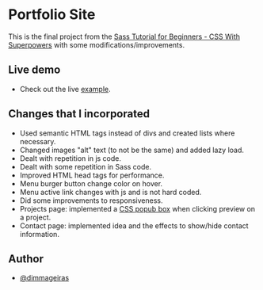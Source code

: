 # Portfolio Site

This is the final project from the [Sass Tutorial for Beginners - CSS With Superpowers](https://www.youtube.com/watch?v=_a5j7KoflTs) with some modifications/improvements.

## Live demo

- Check out the live [example](https://dimmageiras.github.io/SASS-portfolio-project/).

## Changes that I incorporated

- Used semantic HTML tags instead of divs and created lists where necessary.
- Changed images "alt" text (to not be the same) and added lazy load.
- Dealt with repetition in js code.
- Dealt with some repetition in Sass code.
- Improved HTML head tags for performance.
- Menu burger button change color on hover.
- Menu active link changes with js and is not hard coded.
- Did some improvements to responsiveness.
- Projects page: implemented a [CSS popub box](https://codepen.io/imprakash/pen/GgNMXO) when clicking preview on a project.
- Contact page: implemented idea and the effects to show/hide contact information.

## Author

- [@dimmageiras](https://github.com/dimmageiras)
